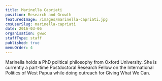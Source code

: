 ```yaml
---
title: Marinella Capriati
position: Research and Growth
featuredImage: /images/marinella-capriati.jpg
cmsUserSlug: marinella-capriati
date: 2016-03-06
organisation: gwwc
staffType: staff
published: true
menuOrder: 4
---
```


Marinella holds a PhD political philosophy from Oxford University. She is currently a part-time Postdoctoral Research Fellow on the International Politics of West Papua while doing outreach for Giving What We Can.
